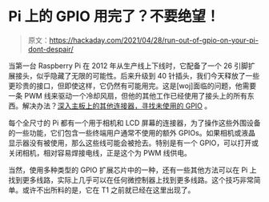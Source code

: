 # Pi 上的 GPIO 用完了？不要绝望！

> 原文：<https://hackaday.com/2021/04/28/run-out-of-gpio-on-your-pi-dont-despair/>

当第一台 Raspberry Pi 在 2012 年从生产线上下线时，它配备了一个 26 引脚扩展接头，似乎隐藏了无限的可能性。后来升级到 40 针插头，我们今天释放了一些更珍贵的接口，但即使这样，它仍然有可能用完。这是[woj]面临的问题，他需要一条 PWM 线来驱动一个冷却风扇，但他的其他工作已经使用了接头上的所有东西。解决办法？[深入主板上的其他连接器，寻找未使用的 GPIO](https://jwothke.wordpress.com/2021/04/21/weve-got-fan-spin/) 。

每个全尺寸的 Pi 都有一个用于相机和 LCD 屏幕的连接器，为了操作这些外围设备的一些功能，它们包含一些终端用户通常不使用的额外 GPIOs。如果相机或液晶显示器没有被使用，那么这些线可能会被抢去。特别是有一个 GPIO，可以打开或关闭相机，相对容易焊接电线，正是这个为 PWM 线供电。

当然，使用多种类型的 GPIO 扩展芯片中的一种，还有一些其他方法可以在 Pi 上找到更多线路，实际上几乎可以在任何微控制器上找到更多线路。这个技巧非常简单。或许不出所料的是，它在 T1 之前就已经在这里出现了。
